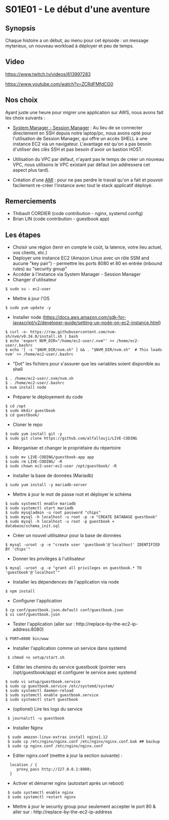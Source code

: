 # S01E01 - Le début d'une aventure 

## Synopsis
Chaque histoire a un début, au menu pour cet épisode : un message myterieux, un nouveau workload à déployer et peu de temps. 

## Video
https://www.twitch.tv/videos/613997283

https://www.youtube.com/watch?v=ZCRdFMfdCG0

## Nos choix
Ayant juste une heure pour migrer une application sur AWS, nous avons fait les choix suivants : 

 - [System Manager - Session Manager](https://docs.aws.amazon.com/systems-manager/latest/userguide/session-manager.html) : Au lieu de se connecter directement en SSH depuis notre laptop/pc, nous avons opté pour l'utilisation de Session Manager, qui offre un accès SHELL à une instance EC2 via un navigateur. L'avantage est qu'on a pas besoin d'utiliser des clès SSH et pas besoin d'avoir un bastion HOST. 

 - Utilisation du VPC par défaut, n'ayant pas le temps de créer un nouveau VPC, nous utilisons le VPC existant par défaut (on addressera cet aspect plus tard).
 
 - Création d'une [AMI](https://docs.aws.amazon.com/fr_fr/AWSEC2/latest/UserGuide/AMIs.html) : pour ne pas perdre le travail qu'on a fait et pouvoir facilement re-créer l'instance avec tout le stack applicatif déployé.

## Remerciements
 - Thibault CORDIER (code contribution - nginx, systemd config)
 - Brian LIN (code contribution - guestbook app)

## Les étapes

 * Choisir une région (tenir en compte le coût, la latence, votre lieu actuel, vos clients, etc.)
 * Deployer une instance EC2 (Amazon Linux avec un rôle SSM and aucune "key pair") - permettre les ports 8080 et 80 en entrée (inbound rules) au "security group"
 * Accéder à l'instance via System Manager - Session Manager 
 * Changer d'utilisateur
 
 ```console
 $ sudo su - ec2-user
```

 * Mettre à jour l'OS 
 
 ```console 
 $ sudo yum update -y
```

 * Installer node (https://docs.aws.amazon.com/sdk-for-javascript/v2/developer-guide/setting-up-node-on-ec2-instance.html)
 
 ```console 
 $ curl -o- https://raw.githubusercontent.com/nvm-sh/nvm/v0.34.0/install.sh | bash
 $ echo 'export NVM_DIR="/home/ec2-user/.nvm"' >> /home/ec2-user/.bashrc
 $ echo '[ -s "$NVM_DIR/nvm.sh" ] && . "$NVM_DIR/nvm.sh"  # This loads nvm' >> /home/ec2-user/.bashrc
```

* "Dot" les fichiers pour s'assurer que les variables soient disponible au shell

 ```console 
 $ . /home/ec2-user/.nvm/nvm.sh
 $ . /home/ec2-user/.bashrc
 $ nvm install node
```

 * Préparer le déployement du code
 
 ```console  
 $ cd /opt
 $ sudo mkdir guestbook
 $ cd guestbook/
```

 * Cloner le repo
 
 ```console  
 $ sudo yum install git -y
 $ sudo git clone https://github.com/alfallouji/LIVE-CODING
```

 * Réorganiser et changer le propriétaire du répertoire
 
 ```console  
 $ sudo mv LIVE-CODING/guestbook-app app
 $ sudo rm LIVE-CODING/ -R
 $ sudo chown ec2-user:ec2-user /opt/guestbook/ -R
```

 * Installer la base de données (Mariadb)
 
 ```console  
 $ sudo yum install -y mariadb-server
```

 * Mettre à jour le mot de passe root et déployer le schéma
 
 ```console  
 $ sudo systemctl enable mariadb
 $ sudo systemctl start mariadb
 $ sudo mysqladmin -u root password "chips"
 $ sudo mysql -h localhost -u root -p -e "CREATE DATABASE guestbook"
 $ sudo mysql -h localhost -u root -p guestbook < database/schema_init.sql
```

 * Créer un nouvel utilisateur pour la base de données
 
 ```console  
 $ mysql -uroot -p -e "create user 'guestbook'@'localhost' IDENTIFIED BY 'chips'"
```

 * Donner les privilèges à l'utilisateur
 
 ```console  
 $ mysql -uroot -p -e "grant all privileges on guestbook.* TO 'guestbook'@'localhost'"
```

 * Installer les dépendences de l'application via node
 
 ```console  
 $ npm install
```

 * Configurer l'application
 
 ```console  
 $ cp conf/guestbook.json.default conf/guestbook.json
 $ vi conf/guestbook.json
 ```
 
 * Tester l'application (aller sur : http://replace-by-the-ec2-ip-address:8080)
 
  ```console 
 $ PORT=8080 bin/www
 ```

 * Installer l'application comme un service dans systemd
 
```console 
 $ chmod +x setup/start.sh
```

 * Editer les chemins du service guestbook (pointer vers /opt/guestbook/app) et configurer le service avec systemd
 
 ```console 
 $ sudo vi setup/guestbook.service
 $ sudo cp guestbook.service /etc/systemd/system/
 $ sudo systemctl daemon-reload
 $ sudo systemctl enable guestbook.service
 $ sudo systemctl start guestbook
```

 * (optionel) Lire les logs du service 
 
```console
 $ journalctl -u guestbook
```

 * Installer Nginx
 
```console
 $ sudo amazon-linux-extras install nginx1.12
 $ sudo cp /etc/nginx/nginx.conf /etc/nginx/nginx.conf.bak ## backup
 $ sudo cp nginx.conf /etc/nginx/nginx.conf
 ```

 * Editer nginx.conf (mettre à jour la section suivante) :
 
```console  
  location / {
     proxy_pass http://127.0.0.1:8080;
  }
```

 * Activer et démarrer nginx (autostart après un reboot)
 
```console  
 $ sudo systemctl enable nginx
 $ sudo systemctl restart nginx
```
 
 * Mettre à jour le security group pour seulement accepter le port 80 & aller sur : http://replace-by-the-ec2-ip-address

